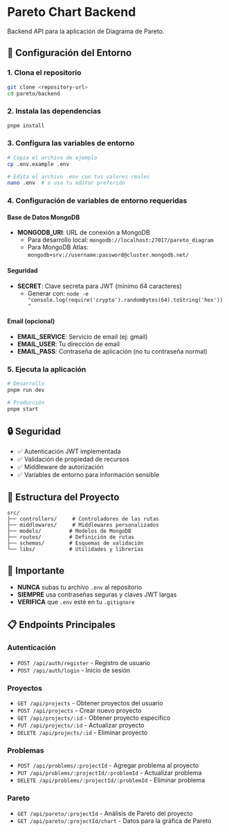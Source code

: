# Pareto Chart Backend

Backend API para la aplicación de Diagrama de Pareto.

## 🚀 Configuración del Entorno

### 1. Clona el repositorio
```bash
git clone <repository-url>
cd pareto/backend
```

### 2. Instala las dependencias
```bash
pnpm install
```

### 3. Configura las variables de entorno
```bash
# Copia el archivo de ejemplo
cp .env.example .env

# Edita el archivo .env con tus valores reales
nano .env  # o usa tu editor preferido
```

### 4. Configuración de variables de entorno requeridas

#### Base de Datos MongoDB
- **MONGODB_URI**: URL de conexión a MongoDB
  - Para desarrollo local: `mongodb://localhost:27017/pareto_diagram`
  - Para MongoDB Atlas: `mongodb+srv://username:password@cluster.mongodb.net/`

#### Seguridad
- **SECRET**: Clave secreta para JWT (mínimo 64 caracteres)
  - Generar con: `node -e "console.log(require('crypto').randomBytes(64).toString('hex'))"`

#### Email (opcional)
- **EMAIL_SERVICE**: Servicio de email (ej: gmail)
- **EMAIL_USER**: Tu dirección de email
- **EMAIL_PASS**: Contraseña de aplicación (no tu contraseña normal)

### 5. Ejecuta la aplicación
```bash
# Desarrollo
pnpm run dev

# Producción
pnpm start
```

## 🔒 Seguridad

- ✅ Autenticación JWT implementada
- ✅ Validación de propiedad de recursos
- ✅ Middleware de autorización
- ✅ Variables de entorno para información sensible

## 📁 Estructura del Proyecto

```
src/
├── controllers/     # Controladores de las rutas
├── middlewares/     # Middlewares personalizados
├── models/         # Modelos de MongoDB
├── routes/         # Definición de rutas
├── schemas/        # Esquemas de validación
└── libs/           # Utilidades y librerías
```

## 🚨 Importante

- **NUNCA** subas tu archivo `.env` al repositorio
- **SIEMPRE** usa contraseñas seguras y claves JWT largas
- **VERIFICA** que `.env` esté en tu `.gitignore`

## 📋 Endpoints Principales

### Autenticación
- `POST /api/auth/register` - Registro de usuario
- `POST /api/auth/login` - Inicio de sesión

### Proyectos
- `GET /api/projects` - Obtener proyectos del usuario
- `POST /api/projects` - Crear nuevo proyecto
- `GET /api/projects/:id` - Obtener proyecto específico
- `PUT /api/projects/:id` - Actualizar proyecto
- `DELETE /api/projects/:id` - Eliminar proyecto

### Problemas
- `POST /api/problems/:projectId` - Agregar problema al proyecto
- `PUT /api/problems/:projectId/:problemId` - Actualizar problema
- `DELETE /api/problems/:projectId/:problemId` - Eliminar problema

### Pareto
- `GET /api/pareto/:projectId` - Análisis de Pareto del proyecto
- `GET /api/pareto/:projectId/chart` - Datos para la gráfica de Pareto
